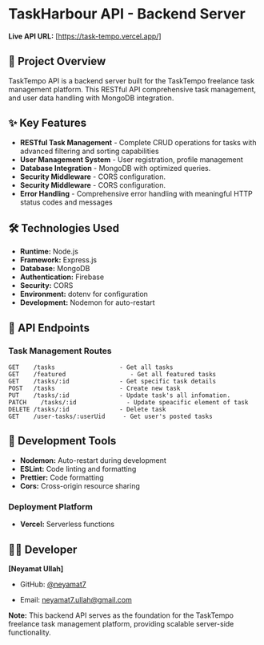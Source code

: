 # TaskHarbour API - Backend Server

**Live API URL:** [https://task-tempo.vercel.app/]

## 🚀 Project Overview

TaskTempo API is a backend server built for the TaskTempo freelance task management platform. This RESTful API comprehensive task management, and user data handling with MongoDB integration.

## ✨ Key Features

- **RESTful Task Management** - Complete CRUD operations for tasks with advanced filtering and sorting capabilities
- **User Management System** - User registration, profile management
- **Database Integration** - MongoDB with optimized queries.
- **Security Middleware** - CORS configuration.
- **Security Middleware** - CORS configuration.
- **Error Handling** - Comprehensive error handling with meaningful HTTP status codes and messages

## 🛠️ Technologies Used

- **Runtime:** Node.js
- **Framework:** Express.js
- **Database:** MongoDB
- **Authentication:** Firebase
- **Security:** CORS
- **Environment:** dotenv for configuration
- **Development:** Nodemon for auto-restart

## 📡 API Endpoints

### Task Management Routes

```
GET    /tasks                  - Get all tasks
GET    /featured                  - Get all featured tasks
GET    /tasks/:id              - Get specific task details
POST   /tasks                  - Create new task
PUT    /tasks/:id              - Update task's all infomation.
PATCH    /tasks/:id              - Update speacific element of task
DELETE /tasks/:id              - Delete task
GET    /user-tasks/:userUid     - Get user's posted tasks

```

## 🔧 Development Tools

- **Nodemon:** Auto-restart during development
- **ESLint:** Code linting and formatting
- **Prettier:** Code formatting
- **Cors:** Cross-origin resource sharing

### Deployment Platform

- **Vercel:** Serverless functions

## 👨‍💻 Developer

**[Neyamat Ullah]**

- GitHub: [@neyamat7](https://github.com/neyamat7)

- Email: neyamat7.ullah@gmail.com

**Note:** This backend API serves as the foundation for the TaskTempo freelance task management platform, providing scalable server-side functionality.

